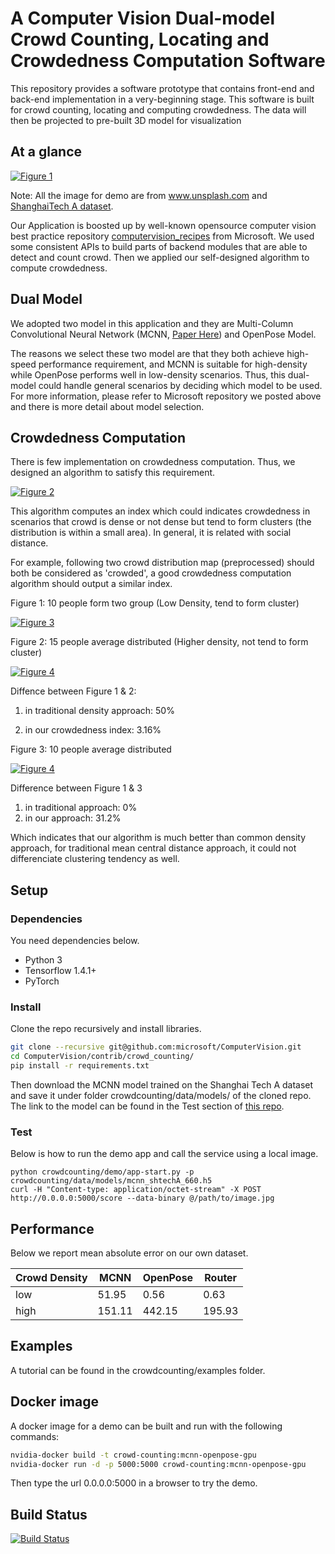 
# A Computer Vision Dual-model Crowd Counting, Locating and Crowdedness Computation Software

This repository provides a software prototype that contains front-end and back-end implementation in a very-beginning stage. This software is built for crowd counting, locating and computing crowdedness. The data will then be projected to pre-built 3D model for visualization

## At a glance
[![Figure 1][pic 1]][pic 1]

Note: All the image for demo are from www.unsplash.com and [ShanghaiTech A dataset](https://github.com/desenzhou/ShanghaiTechDataset).

Our Application is boosted up by well-known opensource computer vision best practice repository [computervision_recipes](https://github.com/microsoft/computervision-recipes) from Microsoft. We used some consistent APIs to build parts of backend modules that are able to detect and count crowd. Then we applied our self-designed algorithm to compute crowdedness.

## Dual Model

We adopted two model in this application and they are Multi-Column Convolutional Neural Network (MCNN, [Paper Here]()) and OpenPose Model.

The reasons we select these two model are that they both achieve high-speed performance requirement, and MCNN is suitable for high-density while OpenPose performs well in low-density scenarios. Thus, this dual-model could handle general scenarios by deciding which model to be used. For more information, please refer to Microsoft repository we posted above and there is more detail about model selection.

[pic 1]: media/glance.PNG

## Crowdedness Computation

There is few implementation on crowdedness computation. Thus, we designed an algorithm to satisfy this requirement.

[![Figure 2][pic 2]][pic 2]

This algorithm computes an index which could indicates crowdedness in scenarios that crowd is dense or not dense but tend to form clusters (the distribution is within a small area). In general, it is related with social distance.

For example, following two crowd distribution map (preprocessed) should both be considered as 'crowded', a good crowdedness computation algorithm should output a similar index.

Figure 1: 10 people form two group (Low Density, tend to form cluster)

[![Figure 3][pic 3]][pic 3]

Figure 2: 15 people average distributed (Higher density, not tend to form cluster)

[![Figure 4][pic 4]][pic 4]

Diffence between Figure 1 & 2:

1. in traditional density approach: 50%

2. in our crowdedness index: 3.16%

Figure 3: 10 people average distributed

[![Figure 4][pic 5]][pic 5]

Difference between Figure 1 & 3

1. in traditional approach: 0%
2. in our approach: 31.2%

Which indicates that our algorithm is much better than common density approach, for traditional mean central distance approach, it could not differenciate clustering tendency as well.

[pic 2]: media/equation.png
[pic 3]: crowdcounting/data/images/den1.png
[pic 4]: crowdcounting/data/images/den2.png
[pic 5]: crowdcounting/data/images/den3.png



## Setup
### Dependencies
You need dependencies below. 
- Python 3
- Tensorflow 1.4.1+
- PyTorch

### Install
Clone the repo recursively and install libraries.
```bash
git clone --recursive git@github.com:microsoft/ComputerVision.git
cd ComputerVision/contrib/crowd_counting/
pip install -r requirements.txt 
```

Then download the MCNN model trained on the Shanghai Tech A dataset and save it under folder crowdcounting/data/models/ of the cloned repo. The link to the model can be found in the Test section of [this repo](https://github.com/svishwa/crowdcount-mcnn).

### Test
Below is how to run the demo app and call the service using a local image.
```
python crowdcounting/demo/app-start.py -p crowdcounting/data/models/mcnn_shtechA_660.h5
curl -H "Content-type: application/octet-stream" -X POST http://0.0.0.0:5000/score --data-binary @/path/to/image.jpg
```
## Performance
Below we report mean absolute error on our own dataset. 

|Crowd Density | MCNN | OpenPose | Router|
| -------| ------- | ------- | ------- |
| low | 51.95 | 0.56 | 0.63 |
| high |  151.11 | 442.15 | 195.93 |


## Examples
A tutorial can be found in the crowdcounting/examples folder.

## Docker image
A docker image for a demo can be built and run with the following commands:
```bash
nvidia-docker build -t crowd-counting:mcnn-openpose-gpu
nvidia-docker run -d -p 5000:5000 crowd-counting:mcnn-openpose-gpu
```
Then type the url 0.0.0.0:5000 in a browser to try the demo.

## Build Status
[![Build Status](https://dev.azure.com/team-sharat/crowd-counting/_apis/build/status/lixzhang.cnt?branchName=lixzhang%2Fsubmodule-rev3)](https://dev.azure.com/team-sharat/crowd-counting/_build/latest?definitionId=49&branchName=lixzhang%2Fsubmodule-rev3)
